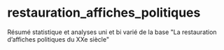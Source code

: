 # restauration_affiches_politiques
Résumé statistique et analyses uni et bi varié de la base "La restauration d’affiches politiques du XXe siècle"

